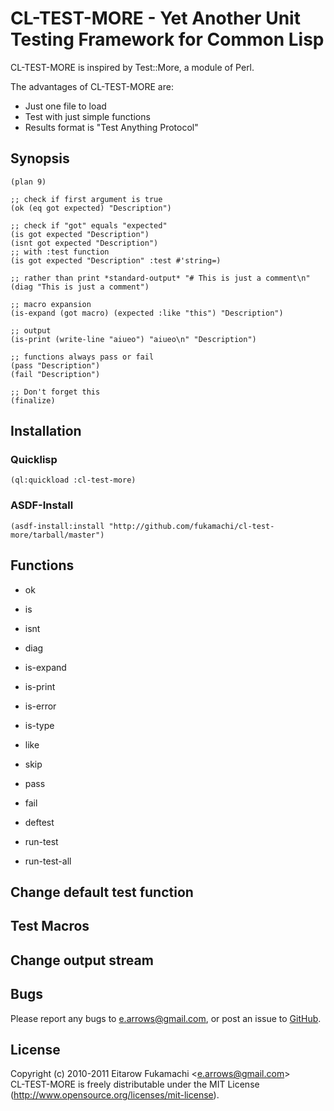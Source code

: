 # CL-TEST-MORE - Yet Another Unit Testing Framework for Common Lisp

CL-TEST-MORE is inspired by Test::More, a module of Perl.

The advantages of CL-TEST-MORE are:

* Just one file to load
* Test with just simple functions
* Results format is "Test Anything Protocol"

## Synopsis

    (plan 9)
    
    ;; check if first argument is true
    (ok (eq got expected) "Description")
    
    ;; check if "got" equals "expected"
    (is got expected "Description")
    (isnt got expected "Description")
    ;; with :test function
    (is got expected "Description" :test #'string=)
    
    ;; rather than print *standard-output* "# This is just a comment\n"
    (diag "This is just a comment")
    
    ;; macro expansion
    (is-expand (got macro) (expected :like "this") "Description")
    
    ;; output
    (is-print (write-line "aiueo") "aiueo\n" "Description")
    
    ;; functions always pass or fail
    (pass "Description")
    (fail "Description")
    
    ;; Don't forget this
    (finalize)

## Installation

### Quicklisp

    (ql:quickload :cl-test-more)

### ASDF-Install

    (asdf-install:install "http://github.com/fukamachi/cl-test-more/tarball/master")

## Functions

* ok
* is
* isnt
* diag
* is-expand
* is-print
* is-error
* is-type
* like
* skip
* pass
* fail

* deftest
* run-test
* run-test-all

## Change default test function

## Test Macros

## Change output stream

## Bugs

Please report any bugs to e.arrows@gmail.com, or post an issue to [GitHub](http://github.com/fukamachi/cl-test-more/issues).

## License

Copyright (c) 2010-2011 Eitarow Fukamachi &lt;e.arrows@gmail.com&gt;  
CL-TEST-MORE is freely distributable under the MIT License (http://www.opensource.org/licenses/mit-license).
